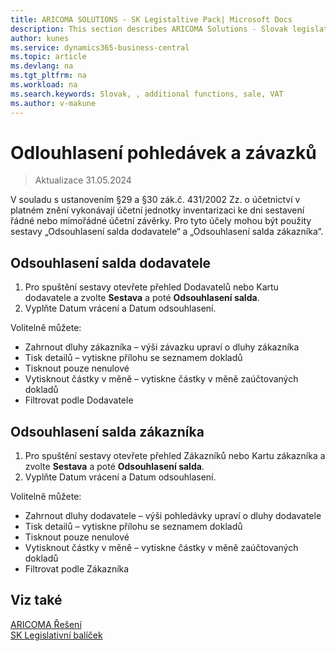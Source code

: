 ```yaml
---
title: ARICOMA SOLUTIONS - SK Legistaltive Pack| Microsoft Docs
description: This section describes ARICOMA Solutions - Slovak legislation
author: kunes
ms.service: dynamics365-business-central
ms.topic: article
ms.devlang: na
ms.tgt_pltfrm: na
ms.workload: na
ms.search.keywords: Slovak, , additional functions, sale, VAT
ms.author: v-makune
---
```


# Odlouhlasení pohledávek a závazků

> Aktualizace 31.05.2024

V souladu s ustanovením §29 a §30 zák.č. 431/2002 Zz. o účetnictví v platném znění vykonávají účetní jednotky inventarizaci ke dni sestavení řádné nebo mimořádné účetní závěrky.
Pro tyto účely mohou být použity sestavy „Odsouhlasení salda dodavatele“ a „Odsouhlasení salda zákazníka“.

## Odsouhlasení salda dodavatele

1. Pro spuštění sestavy otevřete přehled Dodavatelů nebo Kartu dodavatele a zvolte **Sestava** a poté **Odsouhlasení salda**.
2. Vyplňte Datum vrácení a Datum odsouhlasení.

 Volitelně můžete:

- Zahrnout dluhy zákazníka – výši závazku upraví o dluhy zákazníka
- Tisk detailů – vytiskne přílohu se seznamem dokladů
- Tisknout pouze nenulové
- Vytisknout částky v měně – vytiskne částky v měně zaúčtovaných dokladů
- Filtrovat podle Dodavatele

## Odsouhlasení salda zákazníka

1. Pro spuštění sestavy otevřete přehled Zákazníků nebo Kartu zákazníka a zvolte **Sestava** a poté **Odsouhlasení salda**.
2. Vyplňte Datum vrácení a Datum odsouhlasení.

 Volitelně můžete:

- Zahrnout dluhy dodavatele – výši pohledávky upraví o dluhy dodavatele
- Tisk detailů – vytiskne přílohu se seznamem dokladů
- Tisknout pouze nenulové
- Vytisknout částky v měně – vytiskne částky v měně zaúčtovaných dokladů
- Filtrovat podle Zákazníka

## Viz také

[ARICOMA Řešení](solutions.md)  
[SK Legislativní balíček](sk-legislative-pack.md)
